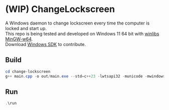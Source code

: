 # (WIP) ChangeLockscreen

A Windows daemon to change lockscreen every time the computer is locked and start up.  
This repo is being tested and developed on Windows 11 64 bit with [winlibs MinGW-w64](https://github.com/brechtsanders/winlibs_mingw).  
Download [Windows SDK](https://developer.microsoft.com/en-us/windows/downloads/windows-sdk/) to contribute.  

## Build

```powershell
cd change-lockscreen
g++ main.cpp -o out/main.exe --std=c++23 -lwtsapi32 -municode -mwindows
```

## Run
```powershell
.\run
```